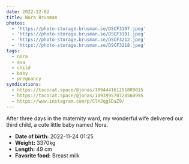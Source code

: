 ```yaml
---
date: 2022-12-02
title: Nora Brusman
photos:
  - 'https://photo-storage.brusman.se/DSCF3197.jpeg'
  - 'https://photo-storage.brusman.se/DSCF3191.jpeg'
  - 'https://photo-storage.brusman.se/DSCF3212.jpeg'
  - 'https://photo-storage.brusman.se/DSCF3218.jpeg'
tags:
  - nora
  - eva
  - child
  - baby
  - pregnancy
syndications:
  - https://tacocat.space/@jonas/109444161251809015
  - https://tacocat.space/@jonas/109399570728560995
  - https://www.instagram.com/p/ClYJqgSDaZ9/
---
```


After three days in the maternity ward, my wonderful wife delivered our third child, a cute little baby named Nora.

* **Date of birth:** 2022-11-24 01:25
* **Weight:** 3370kg
* **Length:** 49 cm
* **Favorite food:** Breast milk

